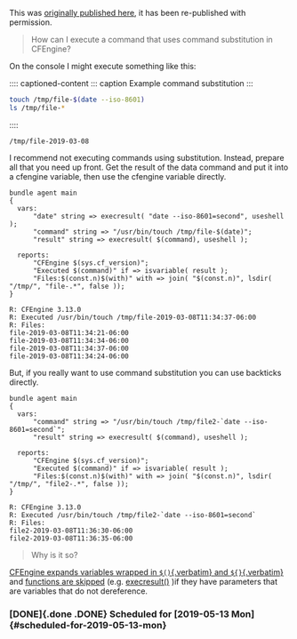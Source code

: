 This was [originally published
here](https://cmdln.org/2019/03/08/executing-commands-with-substitution-from-cfengine/),
it has been re-published with permission.

> How can I execute a command that uses command substitution in
> CFEngine?

On the console I might execute something like this:

:::: captioned-content
::: caption
Example command substitution
:::

``` {.bash org-language="sh" exports="both" results="output"}
touch /tmp/file-$(date --iso-8601) 
ls /tmp/file-*
```
::::

``` example
/tmp/file-2019-03-08
```

I recommend not executing commands using substitution. Instead, prepare
all that you need up front. Get the result of the data command and put
it into a cfengine variable, then use the cfengine variable directly.

``` {.cfengine3 include-stdlib="t" verbose-mode="nil" inform-mode="nil" exports="both" results="output"}
bundle agent main
{
  vars:
      "date" string => execresult( "date --iso-8601=second", useshell );
      "command" string => "/usr/bin/touch /tmp/file-$(date)";
      "result" string => execresult( $(command), useshell );

  reports:
      "CFEngine $(sys.cf_version)";
      "Executed $(command)" if => isvariable( result );
      "Files:$(const.n)$(with)" with => join( "$(const.n)", lsdir( "/tmp/", "file-.*", false ));
}
```

``` example
R: CFEngine 3.13.0
R: Executed /usr/bin/touch /tmp/file-2019-03-08T11:34:37-06:00
R: Files:
file-2019-03-08T11:34:21-06:00    
file-2019-03-08T11:34:34-06:00    
file-2019-03-08T11:34:37-06:00    
file-2019-03-08T11:34:24-06:00
```

But, if you really want to use command substitution you can use
backticks directly.

``` {.cfengine3 include-stdlib="t" verbose-mode="nil" inform-mode="nil" exports="both" results="output"}
bundle agent main
{
  vars:
      "command" string => "/usr/bin/touch /tmp/file2-`date --iso-8601=second`";
      "result" string => execresult( $(command), useshell );

  reports:
      "CFEngine $(sys.cf_version)";
      "Executed $(command)" if => isvariable( result );
      "Files:$(const.n)$(with)" with => join( "$(const.n)", lsdir( "/tmp/", "file2-.*", false ));
}
```

``` example
R: CFEngine 3.13.0
R: Executed /usr/bin/touch /tmp/file2-`date --iso-8601=second`
R: Files:
file2-2019-03-08T11:36:30-06:00
file2-2019-03-08T11:36:35-06:00
```

> Why is it so?

[CFEngine expands variables wrapped in `$()`{.verbatim} and
`${}`{.verbatim}](https://docs.cfengine.com/docs/3.13/reference-language-concepts-variables.html#scalar-referencing-and-expansion)
and [functions are
skipped](https://docs.cfengine.com/docs/3.12/reference-functions.html#function-skipping)
(e.g.
[execresult()](https://docs.cfengine.com/docs/3.12/reference-functions-execresult.html)
)if they have parameters that are variables that do not dereference.

### [DONE]{.done .DONE} Scheduled for \[2019-05-13 Mon\] {#scheduled-for-2019-05-13-mon}
